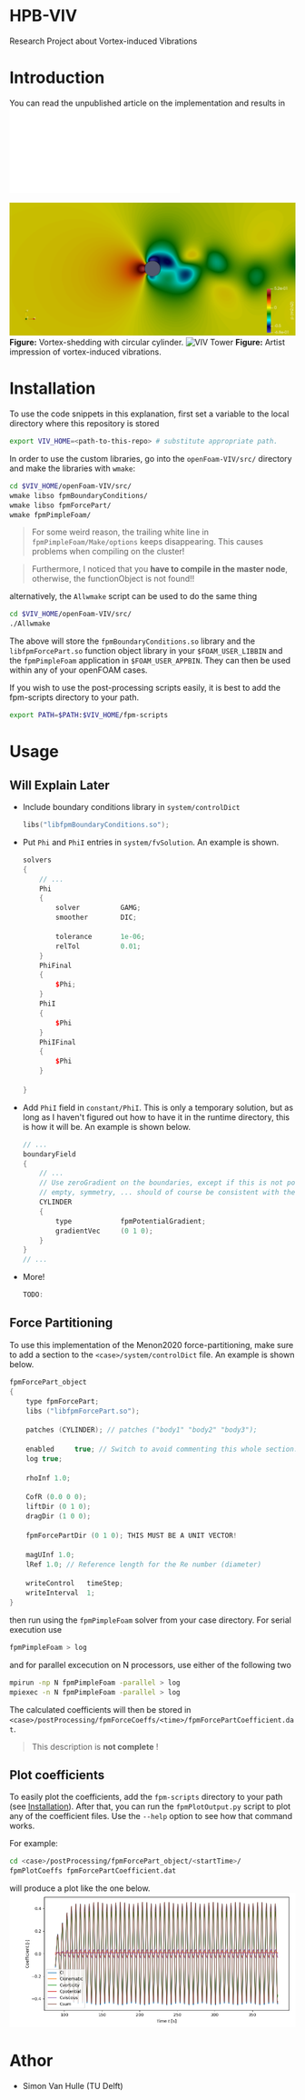 # HPB-VIV
Research Project about Vortex-induced Vibrations

# Introduction
You can read the unpublished article on the implementation and results in ![docs/SVanHulle-FPM-VIV.pdf](docs/SVanHulle-FPM-VIV.pdf)

![VIV Coloured](media/fpm-coloured.png)
**Figure:** Vortex-shedding with circular cylinder.
![VIV Tower](media/fpm-tower.png)
**Figure:** Artist impression of vortex-induced vibrations.


# Installation
To use the code snippets in this explanation, first set a variable to the local directory where this repository is stored

```bash
export VIV_HOME=<path-to-this-repo> # substitute appropriate path.
```

In order to use the custom libraries, go into the `openFoam-VIV/src/` directory
and make the libraries with `wmake`:

```bash
cd $VIV_HOME/openFoam-VIV/src/
wmake libso fpmBoundaryConditions/
wmake libso fpmForcePart/
wmake fpmPimpleFoam/
```

> For some weird reason, the trailing white line in
> `fpmPimpleFoam/Make/options` keeps disappearing. This causes problems
> when compiling on the cluster!

> Furthermore, I noticed that you **have to compile in the master
> node**, otherwise, the functionObject is not found!!

alternatively, the `Allwmake` script can be used to do the same thing
```bash
cd $VIV_HOME/openFoam-VIV/src/
./Allwmake
```


The above will store the `fpmBoundaryConditions.so` library and the  `libfpmForcePart.so` function object library in your `$FOAM_USER_LIBBIN` and the `fpmPimpleFoam` application in `$FOAM_USER_APPBIN`. They can then be used within any of your openFOAM cases.

If you wish to use the post-processing scripts easily, it is best to
add the fpm-scripts directory to your path.

```bash
export PATH=$PATH:$VIV_HOME/fpm-scripts
```

# Usage


## Will Explain Later
* Include boundary conditions library in `system/controlDict`

    ```c++
    libs("libfpmBoundaryConditions.so");
    ```
* Put `Phi` and `PhiI` entries in `system/fvSolution`. An example is shown.
    ```c++
    solvers
    {
        // ...
        Phi
        {
            solver          GAMG;
            smoother        DIC;

            tolerance       1e-06;
            relTol          0.01;
        }
        PhiFinal
        {
            $Phi;
        }
        PhiI
        {
            $Phi
        }
        PhiIFinal
        {
            $Phi
        }

    }
    ```

* Add `PhiI` field in `constant/PhiI`. This is only a temporary solution, but as long as I haven't figured out how to have it in the runtime directory, this is how it will be. An example is shown below.
    ```c++
    // ...
    boundaryField
    {
        // ...
        // Use zeroGradient on the boundaries, except if this is not possible
        // empty, symmetry, ... should of course be consistent with the mesh.
        CYLINDER
        {
            type            fpmPotentialGradient;
            gradientVec     (0 1 0);
        }
    }
    // ...
    ```

* More!

    ```c++
    TODO:
    ```
## Force Partitioning
To use this implementation of the Menon2020 force-partitioning, make sure
to add a section to the `<case>/system/controlDict` file. An example is shown below.

```c++
fpmForcePart_object
{
    type fpmForcePart;
    libs ("libfpmForcePart.so");
    
    patches (CYLINDER); // patches ("body1" "body2" "body3");

    enabled     true; // Switch to avoid commenting this whole section.
    log true;

    rhoInf 1.0;

    CofR (0.0 0 0);
    liftDir (0 1 0);
    dragDir (1 0 0);

    fpmForcePartDir (0 1 0); THIS MUST BE A UNIT VECTOR!

    magUInf 1.0;
    lRef 1.0; // Reference length for the Re number (diameter)

    writeControl   timeStep;
    writeInterval  1;
}
```

then run using the `fpmPimpleFoam` solver from your case directory. For serial execution use
```bash
fpmPimpleFoam > log
```
and for parallel excecution on N processors, use either of the following two
```bash
mpirun -np N fpmPimpleFoam -parallel > log
mpiexec -n N fpmPimpleFoam -parallel > log
```

The calculated coefficients will then be stored in `<case>/postProcessing/fpmForceCoeffs/<time>/fpmForcePartCoefficient.dat`.

> This description is **not complete** !

## Plot coefficients
To easily plot the coefficients, add the `fpm-scripts` directory to your path (see [Installation](#installation)). After that, you can run the `fpmPlotOutput.py` script to plot any of the coefficient files. Use the `--help` option to see how that command works.

For example:
```bash
cd <case>/postProcessing/fpmForcePart_object/<startTime>/
fpmPlotCoeffs fpmForcePartCoefficient.dat
```
will produce a plot like the one below.
![fpmForcePart](results/images/VIV-004-fpmForcePart.png)



# Athor
* Simon Van Hulle (TU Delft)

